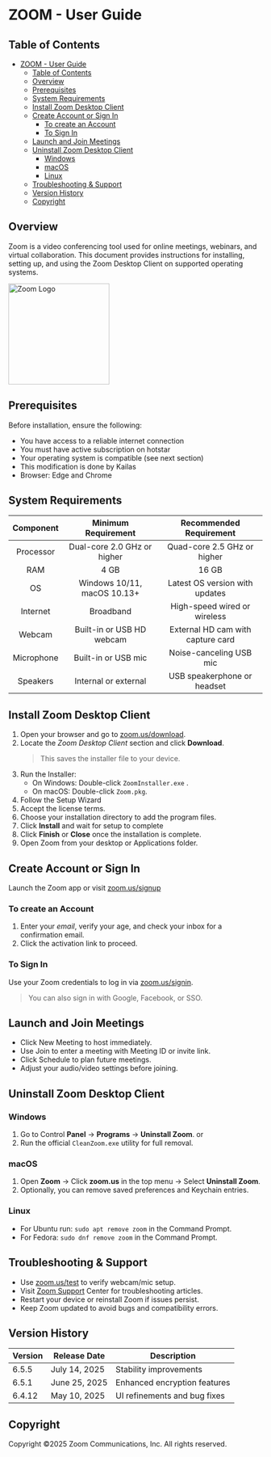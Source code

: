 # ZOOM - User Guide
<div style="page-break-after: always;"></div>

## Table of Contents
- [ZOOM - User Guide](#zoom---user-guide)
  - [Table of Contents](#table-of-contents)
  - [Overview](#overview)
  - [Prerequisites](#prerequisites)
  - [System Requirements](#system-requirements)
  - [Install Zoom Desktop Client](#install-zoom-desktop-client)
  - [Create Account or Sign In](#create-account-or-sign-in)
    - [To create an Account](#to-create-an-account)
    - [To Sign In](#to-sign-in)
  - [Launch and Join Meetings](#launch-and-join-meetings)
  - [Uninstall Zoom Desktop Client](#uninstall-zoom-desktop-client)
    - [Windows](#windows)
    - [macOS](#macos)
    - [Linux](#linux)
  - [Troubleshooting \& Support](#troubleshooting--support)
  - [Version History](#version-history)
  - [Copyright](#copyright)

<div style="page-break-after: always;"></div>


## Overview


Zoom is a video conferencing tool used for online meetings, webinars, and virtual collaboration. This document provides instructions for installing, setting up, and using the Zoom Desktop Client on supported operating systems.

<img src="Zoom-Logo-PNG-Download-Image.png" alt="Zoom Logo" width="200" height="200">

<div style="page-break-after: always;"></div>


## Prerequisites


Before installation, ensure the following:
- You have access to a reliable internet connection
- You must have active subscription on hotstar
- Your operating system is compatible (see next section)
- This modification is done by Kailas
- Browser: Edge and Chrome

<div style="page-break-after: always;"></div>


## System Requirements


| Component       | Minimum Requirement             | Recommended Requirement         |
|:----------------:|:----------------------------------:|:----------------------------------:|
| Processor       | Dual-core 2.0 GHz or higher      | Quad-core 2.5 GHz or higher      |
| RAM             | 4 GB                            | 16 GB |
| OS              | Windows 10/11, macOS 10.13+     | Latest OS version with updates   |
| Internet        | Broadband                       | High-speed wired or wireless     |
| Webcam          | Built-in or USB HD webcam       | External HD cam with capture card|
| Microphone      | Built-in or USB mic             | Noise-canceling USB mic          |
| Speakers        | Internal or external            | USB speakerphone or headset      |

<div style="page-break-after: always;"></div>


## Install Zoom Desktop Client


1. Open your browser and go to [zoom.us/download](https://zoom.us/download).
2. Locate the _Zoom Desktop Client_ section and click **Download**. 
    > This saves the installer file to your device.
3. Run the Installer:
   - On Windows: Double-click `ZoomInstaller.exe` . 
   - On macOS: Double-click `Zoom.pkg`.
4. Follow the Setup Wizard  
5. Accept the license terms.  
6. Choose your installation directory to add the program files.  
7. Click **Install** and wait for setup to complete
8. Click **Finish** or **Close** once the installation is complete.  
9.  Open Zoom from your desktop or Applications folder.
<div style="page-break-after: always;"></div>


## Create Account or Sign In

 
Launch the Zoom app or visit [zoom.us/signup](https://zoom.us/signup)

### To create an Account 
1. Enter your *email*, verify your age, and check your inbox for a confirmation email.  
2. Click the activation link to proceed.


### To Sign In  


Use your Zoom credentials to log in via [zoom.us/signin](https://zoom.us/signin).

>You can also sign in with Google, Facebook, or SSO.

<div style="page-break-after: always;"></div>


## Launch and Join Meetings


- Click New Meeting to host immediately.
- Use Join to enter a meeting with Meeting ID or invite link.
- Click Schedule to plan future meetings.
- Adjust your audio/video settings before joining.
<div style="page-break-after: always;"></div>

## Uninstall Zoom Desktop Client

### Windows  

1. Go to Control **Panel** → **Programs** → **Uninstall Zoom**. or
2. Run the official `CleanZoom.exe` utility for full removal.

### macOS  

1. Open **Zoom** → Click **zoom.us** in the top menu → Select **Uninstall Zoom**. 
2. Optionally, you can remove saved preferences and Keychain entries.

### Linux  


- For Ubuntu run: `sudo apt remove zoom` in the Command Prompt.
- For Fedora: `sudo dnf remove zoom` in the Command Prompt.
<div style="page-break-after: always;"></div>



## Troubleshooting & Support


- Use [zoom.us/test](zoom.us/test) to verify webcam/mic setup.
- Visit [Zoom Support](https://support.zoom.com/hc/en?optimizely_user_id=0e03fe047b4d4e0e86f13311dad160d0&ampDeviceId=482f7ad3-c6a6-4b15-ac6a-e8b22e4e6324&ampSessionId=1753277838953&_ics=1753277824282&irclickid=~e-bdkmibecjlmjf978Y5WMNKICyzroskgfd-a23ZPOIAyvrjc96X&_gl=1*3r7abk*_ga*Mzk4NDg3NTM2LjE3NTMyNzc1NDI.*_ga_L8TBF28DDX*czE3NTMyNzc1NDIkbzEkZzEkdDE3NTMyNzc4MjQkajYwJGwwJGgw) Center for troubleshooting articles.
- Restart your device or reinstall Zoom if issues persist.
- Keep Zoom updated to avoid bugs and compatibility errors.
<div style="page-break-after: always;"></div>


## Version History


| Version | Release Date | Description                     |
|---------|--------------|--------------------------------|
| 6.5.5   | July 14, 2025 | Stability improvements         |
| 6.5.1   | June 25, 2025 | Enhanced encryption features   |
| 6.4.12  | May 10, 2025  | UI refinements and bug fixes   |

<div style="page-break-after: always;"></div>

## Copyright


Copyright ©2025 Zoom Communications, Inc. All rights reserved.







